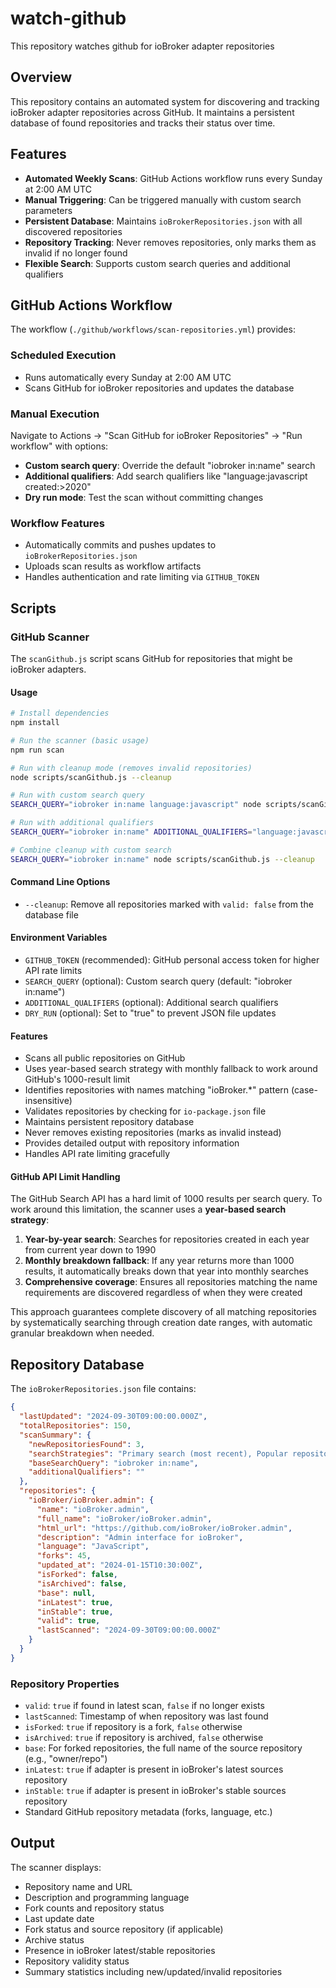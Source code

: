# watch-github
This repository watches github for ioBroker adapter repositories

## Overview

This repository contains an automated system for discovering and tracking ioBroker adapter repositories across GitHub. It maintains a persistent database of found repositories and tracks their status over time.

## Features

- **Automated Weekly Scans**: GitHub Actions workflow runs every Sunday at 2:00 AM UTC
- **Manual Triggering**: Can be triggered manually with custom search parameters
- **Persistent Database**: Maintains `ioBrokerRepositories.json` with all discovered repositories
- **Repository Tracking**: Never removes repositories, only marks them as invalid if no longer found
- **Flexible Search**: Supports custom search queries and additional qualifiers

## GitHub Actions Workflow

The workflow (`./github/workflows/scan-repositories.yml`) provides:

### Scheduled Execution
- Runs automatically every Sunday at 2:00 AM UTC
- Scans GitHub for ioBroker repositories and updates the database

### Manual Execution
Navigate to Actions → "Scan GitHub for ioBroker Repositories" → "Run workflow" with options:

- **Custom search query**: Override the default "iobroker in:name" search
- **Additional qualifiers**: Add search qualifiers like "language:javascript created:>2020"  
- **Dry run mode**: Test the scan without committing changes

### Workflow Features
- Automatically commits and pushes updates to `ioBrokerRepositories.json`
- Uploads scan results as workflow artifacts
- Handles authentication and rate limiting via `GITHUB_TOKEN`

## Scripts

### GitHub Scanner

The `scanGithub.js` script scans GitHub for repositories that might be ioBroker adapters.

#### Usage

```bash
# Install dependencies
npm install

# Run the scanner (basic usage)
npm run scan

# Run with cleanup mode (removes invalid repositories)
node scripts/scanGithub.js --cleanup

# Run with custom search query
SEARCH_QUERY="iobroker in:name language:javascript" node scripts/scanGithub.js

# Run with additional qualifiers
SEARCH_QUERY="iobroker in:name" ADDITIONAL_QUALIFIERS="language:javascript" node scripts/scanGithub.js

# Combine cleanup with custom search
SEARCH_QUERY="iobroker in:name" node scripts/scanGithub.js --cleanup
```

#### Command Line Options

- `--cleanup`: Remove all repositories marked with `valid: false` from the database file

#### Environment Variables

- `GITHUB_TOKEN` (recommended): GitHub personal access token for higher API rate limits
- `SEARCH_QUERY` (optional): Custom search query (default: "iobroker in:name")
- `ADDITIONAL_QUALIFIERS` (optional): Additional search qualifiers
- `DRY_RUN` (optional): Set to "true" to prevent JSON file updates

#### Features

- Scans all public repositories on GitHub
- Uses year-based search strategy with monthly fallback to work around GitHub's 1000-result limit
- Identifies repositories with names matching "ioBroker.*" pattern (case-insensitive)
- Validates repositories by checking for `io-package.json` file
- Maintains persistent repository database
- Never removes existing repositories (marks as invalid instead)
- Provides detailed output with repository information
- Handles API rate limiting gracefully

#### GitHub API Limit Handling

The GitHub Search API has a hard limit of 1000 results per search query. To work around this limitation, the scanner uses a **year-based search strategy**:

1. **Year-by-year search**: Searches for repositories created in each year from current year down to 1990
2. **Monthly breakdown fallback**: If any year returns more than 1000 results, it automatically breaks down that year into monthly searches
3. **Comprehensive coverage**: Ensures all repositories matching the name requirements are discovered regardless of when they were created

This approach guarantees complete discovery of all matching repositories by systematically searching through creation date ranges, with automatic granular breakdown when needed.

## Repository Database

The `ioBrokerRepositories.json` file contains:

```json
{
  "lastUpdated": "2024-09-30T09:00:00.000Z",
  "totalRepositories": 150,
  "scanSummary": {
    "newRepositoriesFound": 3,
    "searchStrategies": "Primary search (most recent), Popular repositories (JavaScript), Active repositories, TypeScript repositories, Repositories with adapter in description",
    "baseSearchQuery": "iobroker in:name",
    "additionalQualifiers": ""
  },
  "repositories": {
    "ioBroker/ioBroker.admin": {
      "name": "ioBroker.admin",
      "full_name": "ioBroker/ioBroker.admin",
      "html_url": "https://github.com/ioBroker/ioBroker.admin",
      "description": "Admin interface for ioBroker",
      "language": "JavaScript", 
      "forks": 45,
      "updated_at": "2024-01-15T10:30:00Z",
      "isForked": false,
      "isArchived": false,
      "base": null,
      "inLatest": true,
      "inStable": true,
      "valid": true,
      "lastScanned": "2024-09-30T09:00:00.000Z"
    }
  }
}
```

### Repository Properties

- `valid`: `true` if found in latest scan, `false` if no longer exists
- `lastScanned`: Timestamp of when repository was last found
- `isForked`: `true` if repository is a fork, `false` otherwise
- `isArchived`: `true` if repository is archived, `false` otherwise  
- `base`: For forked repositories, the full name of the source repository (e.g., "owner/repo")
- `inLatest`: `true` if adapter is present in ioBroker's latest sources repository
- `inStable`: `true` if adapter is present in ioBroker's stable sources repository
- Standard GitHub repository metadata (forks, language, etc.)

## Output

The scanner displays:
- Repository name and URL
- Description and programming language
- Fork counts and repository status
- Last update date
- Fork status and source repository (if applicable)
- Archive status
- Presence in ioBroker latest/stable repositories
- Repository validity status
- Summary statistics including new/updated/invalid repositories
